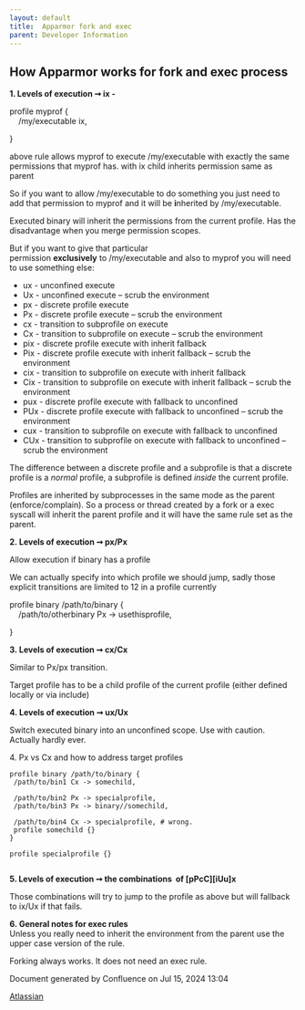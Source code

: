 ```yaml
---
layout: default
title:  Apparmor fork and exec
parent: Developer Information
---
```



##  How Apparmor works for fork and exec process


**1\. Levels of execution ➞ ix \-**

profile myprof {  
    /my/executable ix,

}

above rule allows myprof to execute /my/executable with exactly the same permissions that myprof has. with ix child inherits permission same as parent 

So if you want to allow /my/executable to do something you just need to add that permission to myprof and it will be **i**nherited by /my/executable.

Executed binary will inherit the permissions from the current profile. Has the disadvantage when you merge permission scopes.

But if you want to give that particular permission **exclusively** to /my/executable and also to myprof you will need to use something else: 

* ux \- unconfined execute
* Ux \- unconfined execute – scrub the environment
* px \- discrete profile execute
* Px \- discrete profile execute – scrub the environment
* cx \- transition to subprofile on execute
* Cx \- transition to subprofile on execute – scrub the environment
* pix \- discrete profile execute with inherit fallback
* Pix \- discrete profile execute with inherit fallback – scrub the environment
* cix \- transition to subprofile on execute with inherit fallback
* Cix \- transition to subprofile on execute with inherit fallback – scrub the environment
* pux \- discrete profile execute with fallback to unconfined
* PUx \- discrete profile execute with fallback to unconfined – scrub the environment
* cux \- transition to subprofile on execute with fallback to unconfined
* CUx \- transition to subprofile on execute with fallback to unconfined – scrub the environment

The difference between a discrete profile and a subprofile is that a discrete profile is a *normal* profile, a subprofile is defined *inside* the current profile.

Profiles are inherited by subprocesses in the same mode as the parent (enforce/complain). So a process or thread created by a fork or a exec syscall will inherit the parent profile and it will have the same rule set as the parent.

**2\. Levels of execution ➞ px/Px**

Allow execution if binary has a profile

We can actually specify into which profile we should jump, sadly those explicit transitions are limited to 12 in a profile currently

profile binary /path/to/binary {  
    /path/to/otherbinary Px → usethisprofile,

}

**3\. Levels of execution ➞ cx/Cx**

Similar to Px/px transition. 

Target profile has to be a child profile of the current profile (either defined locally or via include)

**4\. Levels of execution ➞ ux/Ux**

Switch executed binary into an unconfined scope. Use with caution. Actually hardly ever.

4\. Px vs Cx and how to address target profiles


```
profile binary /path/to/binary {  
 /path/to/bin1 Cx -> somechild,  
  
 /path/to/bin2 Px -> specialprofile,  
 /path/to/bin3 Px -> binary//somechild,  
  
 /path/to/bin4 Cx -> specialprofile, # wrong.  
 profile somechild {}  
}  
  
profile specialprofile {}  
  

```
**5\. Levels of execution ➞ the combinations  of \[pPcC]\[iUu]x** 

Those combinations will try to jump to the profile as above but will fallback to ix/Ux if that fails. 

**6\. General notes for exec rules**  
Unless you really need to inherit the environment from the parent use the upper case version of the rule.

Forking always works. It does not need an exec rule.

  




 


Document generated by Confluence on Jul 15, 2024 13:04


[Atlassian](https://www.atlassian.com/)


 


